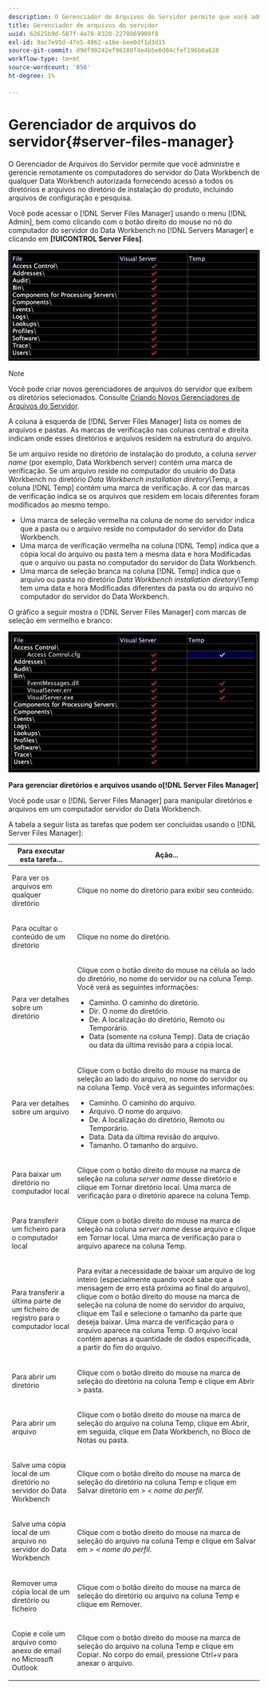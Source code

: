 ```yaml
---
description: O Gerenciador de Arquivos do Servidor permite que você administre e gerencie remotamente os computadores do servidor do Data Workbench de qualquer Data Workbench autorizada fornecendo acesso a todos os diretórios e arquivos no diretório de instalação do produto, incluindo arquivos de configuração e pesquisa.
title: Gerenciador de arquivos do servidor
uuid: 62625b9d-587f-4a78-8328-2270869909f8
exl-id: 9ac7e95d-47e5-4862-a16e-bee0df1d3d15
source-git-commit: d9df90242ef96188f4e4b5e6d04cfef196b0a628
workflow-type: tm+mt
source-wordcount: '856'
ht-degree: 1%

---
```


# Gerenciador de arquivos do servidor{#server-files-manager}

O Gerenciador de Arquivos do Servidor permite que você administre e gerencie remotamente os computadores do servidor do Data Workbench de qualquer Data Workbench autorizada fornecendo acesso a todos os diretórios e arquivos no diretório de instalação do produto, incluindo arquivos de configuração e pesquisa.

Você pode acessar o [!DNL Server Files Manager] usando o menu [!DNL Admin], bem como clicando com o botão direito do mouse no nó do computador do servidor do Data Workbench no [!DNL Servers Manager] e clicando em **[!UICONTROL Server Files]**.

![](assets/vis_FileManager.png)

>[!NOTE]
>
>Você pode criar novos gerenciadores de arquivos do servidor que exibem os diretórios selecionados. Consulte [Criando Novos Gerenciadores de Arquivos do Servidor](../../../home/c-get-started/c-intf-anlys-ftrs/c-cstm-prof-files-mgrs/c-new-svr-files-mgrs.md#concept-6e8f63273109443699a8f61b1a2ea816).

A coluna à esquerda de [!DNL Server Files Manager] lista os nomes de arquivos e pastas. As marcas de verificação nas colunas central e direita indicam onde esses diretórios e arquivos residem na estrutura do arquivo.

Se um arquivo reside no diretório de instalação do produto, a coluna *server name* (por exemplo, Data Workbench server) contém uma marca de verificação. Se um arquivo reside no computador do usuário do Data Workbench no diretório *Data Workbench installation diretory*\Temp, a coluna [!DNL Temp] contém uma marca de verificação. A cor das marcas de verificação indica se os arquivos que residem em locais diferentes foram modificados ao mesmo tempo.

* Uma marca de seleção vermelha na coluna de nome do servidor indica que a pasta ou o arquivo reside no computador do servidor do Data Workbench.
* Uma marca de verificação vermelha na coluna [!DNL Temp] indica que a cópia local do arquivo ou pasta tem a mesma data e hora Modificadas que o arquivo ou pasta no computador do servidor do Data Workbench.
* Uma marca de seleção branca na coluna [!DNL Temp] indica que o arquivo ou pasta no diretório *Data Workbench installation diretory*\Temp tem uma data e hora Modificadas diferentes da pasta ou do arquivo no computador do servidor do Data Workbench.

O gráfico a seguir mostra o [!DNL Server Files Manager] com marcas de seleção em vermelho e branco:

![](assets/vis_FileManager_RedWhiteChecks.png)

**Para gerenciar diretórios e arquivos usando o[!DNL Server Files Manager]**

Você pode usar o [!DNL Server Files Manager] para manipular diretórios e arquivos em um computador servidor do Data Workbench.

A tabela a seguir lista as tarefas que podem ser concluídas usando o [!DNL Server Files Manager]:

<table id="table_D217AE5A878542EC8B604812A61819C3"> 
 <thead> 
  <tr> 
   <th colname="col1" class="entry"> Para executar esta tarefa... </th> 
   <th colname="col2" class="entry"> Ação... </th> 
  </tr> 
 </thead>
 <tbody> 
  <tr> 
   <td colname="col1"> <p>Para ver os arquivos em qualquer diretório </p> </td> 
   <td colname="col2"> <p>Clique no nome do diretório para exibir seu conteúdo. </p> </td> 
  </tr> 
  <tr> 
   <td colname="col1"> <p>Para ocultar o conteúdo de um diretório </p> </td> 
   <td colname="col2"> <p>Clique no nome do diretório. </p> </td> 
  </tr> 
  <tr> 
   <td colname="col1"> <p>Para ver detalhes sobre um diretório </p> </td> 
   <td colname="col2"> <p>Clique com o botão direito do mouse na célula ao lado do diretório, no nome do servidor ou na coluna <span class="wintitle"> Temp</span>. Você verá as seguintes informações: </p> 
    <ul id="ul_2DA5C8D0E95F4BCC8F7E25D05F00EB02"> 
     <li id="li_3FDECC14D62543B183C3509C338DF432">Caminho. O caminho do diretório. </li> 
     <li id="li_9CF3989FD9E2427995F070E043FAD02C">Dir. O nome do diretório. </li> 
     <li id="li_68AAA11907404D0BBF407ECD7CA2E467">De. A localização do diretório, Remoto ou Temporário. </li> 
     <li id="li_CB4AEEC89E424868B758465EC0B701B5">Data (somente na coluna Temp). Data de criação ou data da última revisão para a cópia local. </li> 
    </ul> </td> 
  </tr> 
  <tr> 
   <td colname="col1"> <p>Para ver detalhes sobre um arquivo </p> </td> 
   <td colname="col2"> <p>Clique com o botão direito do mouse na marca de seleção ao lado do arquivo, no nome do servidor ou na coluna <span class="wintitle"> Temp</span>. Você verá as seguintes informações: </p> <p> 
     <ul id="ul_C4E6CB86D1774D739B5ECF48AF8DB628"> 
      <li id="li_7A6D39CF8C064FDDAB87F8D4E50FA832">Caminho. O caminho do arquivo. </li> 
      <li id="li_9C735B6F0A2541F1992B845359C3685A">Arquivo. O nome do arquivo. </li> 
      <li id="li_3EB903E4F4C44A6093732C588F0125EF">De. A localização do diretório, Remoto ou Temporário. </li> 
      <li id="li_C1FED4F98F854D5892DBAD9F9E1D47B8">Data. Data da última revisão do arquivo. </li> 
      <li id="li_7477C727C62F4406BB2026063E41F2AE">Tamanho. O tamanho do arquivo. </li> 
     </ul> </p> </td> 
  </tr> 
  <tr> 
   <td colname="col1"> <p>Para baixar um diretório no computador local </p> </td> 
   <td colname="col2"> <p>Clique com o botão direito do mouse na marca de seleção na coluna <i>server name</i> desse diretório e clique em <span class="uicontrol"> Tornar diretório local</span>. Uma marca de verificação para o diretório aparece na coluna <span class="wintitle"> Temp</span>. </p> </td> 
  </tr> 
  <tr> 
   <td colname="col1"> <p>Para transferir um ficheiro para o computador local </p> </td> 
   <td colname="col2"> <p>Clique com o botão direito do mouse na marca de seleção na coluna <i>server name</i> desse arquivo e clique em <span class="uicontrol"> Tornar local</span>. Uma marca de verificação para o arquivo aparece na coluna <span class="wintitle"> Temp</span>. </p> </td> 
  </tr> 
  <tr> 
   <td colname="col1"> <p>Para transferir a última parte de um ficheiro de registro para o computador local </p> </td> 
   <td colname="col2"> <p>Para evitar a necessidade de baixar um arquivo de log inteiro (especialmente quando você sabe que a mensagem de erro está próxima ao final do arquivo), clique com o botão direito do mouse na marca de seleção na coluna de nome do servidor do arquivo, clique em <span class="uicontrol"> Tail</span> e selecione o tamanho da parte que deseja baixar. Uma marca de verificação para o arquivo aparece na coluna <span class="wintitle"> Temp</span>. O arquivo local contém apenas a quantidade de dados especificada, a partir do fim do arquivo. </p> </td> 
  </tr> 
  <tr> 
   <td colname="col1"> <p>Para abrir um diretório </p> </td> 
   <td colname="col2"> <p>Clique com o botão direito do mouse na marca de seleção do diretório na coluna <span class="wintitle"> Temp</span> e clique em <span class="uicontrol"> Abrir</span> &gt; <span class="uicontrol"> pasta</span>. </p> </td> 
  </tr> 
  <tr> 
   <td colname="col1"> <p>Para abrir um arquivo </p> </td> 
   <td colname="col2"> <p>Clique com o botão direito do mouse na marca de seleção do arquivo na coluna <span class="wintitle"> Temp</span>, clique em <span class="uicontrol"> Abrir</span>, em seguida, clique em <span class="uicontrol"> Data Workbench</span>, <span class="uicontrol"> no Bloco de Notas</span> ou <span class="uicontrol"> pasta</span>. </p> </td> 
  </tr> 
  <tr> 
   <td colname="col1"> <p>Salve uma cópia local de um diretório no servidor do Data Workbench </p> </td> 
   <td colname="col2"> <p>Clique com o botão direito do mouse na marca de seleção do diretório na coluna <span class="wintitle"> Temp</span> e clique em <span class="uicontrol"> Salvar diretório em</span> &gt; <i>&lt;<span class="uicontrol"> nome do perfil</span></i>. </p> </td> 
  </tr> 
  <tr> 
   <td colname="col1"> <p>Salve uma cópia local de um arquivo no servidor do Data Workbench </p> </td> 
   <td colname="col2"> <p>Clique com o botão direito do mouse na marca de seleção do arquivo na coluna <span class="wintitle"> Temp</span> e clique em <span class="uicontrol"> Salvar em</span> &gt; <i>&lt;<span class="uicontrol"> nome do perfil</span></i>. </p> </td> 
  </tr> 
  <tr> 
   <td colname="col1"> <p>Remover uma cópia local de um diretório ou ficheiro </p> </td> 
   <td colname="col2"> <p>Clique com o botão direito do mouse na marca de seleção do diretório ou arquivo na coluna <span class="wintitle"> Temp</span> e clique em <span class="uicontrol"> Remover</span>. </p> </td> 
  </tr> 
  <tr> 
   <td colname="col1"> <p>Copie e cole um arquivo como anexo de email no Microsoft Outlook </p> </td> 
   <td colname="col2"> <p>Clique com o botão direito do mouse na marca de seleção do arquivo na coluna <span class="wintitle"> Temp</span> e clique em <span class="uicontrol"> Copiar</span>. No corpo do email, pressione Ctrl+v para anexar o arquivo. </p> </td> 
  </tr> 
 </tbody> 
</table>
